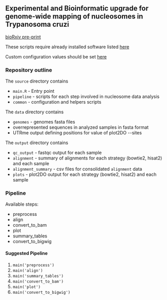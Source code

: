 ## Experimental and Bioinformatic upgrade for genome-wide mapping of nucleosomes in Trypanosoma cruzi

<a href="https://doi.org/10.1101/2021.07.02.450927" target="_blank">bioRxiv pre-print</a>

These scripts require already installed software listed <a href="https://github.com/paulati/nucleosome/blob/master/tools/tools.txt" target="_blank">here</a>

Custom configuration values should be set <a href="https://github.com/paulati/nucleosome/blob/master/source/common/config.yaml" target="_blank">here</a>

### Repository outline

The <code>source</code> directory contains
<ul>
<li><code>main.R</code> - Entry point</li>

<li><code>pipeline</code> - scripts for each step involved in nucleosome data analysis</li>
	
<li><code>common</code> - configuration and helpers scripts</li>
</ul>
The <code>data</code> directory contains
<ul>
	<li><code>genomes</code> - genomes fasta files</li>	
	<li>overrepresented sequences in analyzed samples in fasta format</li>	
	<li>UTRme output defining positions for value of plot2DO --sites</li>
</ul>  
The <code>output</code> directory contains
<ul>
	<li><code>qc_output</code> - fastqc output for each sample</li>	
	<li><code>alignment</code> - summary of alignments for each strategy (bowtie2, hisat2) and each sample</li>	
	<li><code>alignment_summary</code> - csv files for consolidated <code>alignment</code> data</li>	
	<li><code>plots</code> - plot2DO output for each strategy (bowtie2, hisat2) and each sample</li>	
</ul>  

### Pipeline

Available steps: 
<ul>
   <li>preprocess</li>
   <li>align</li>
   <li>convert_to_bam</li>
   <li>plot</li>
   <li>summary_tables</li>
   <li>convert_to_bigwig</li>
</ul>

#### Suggested Pipeline

1. <code>main('preprocess')</code>
2. <code>main('align')</code>
3. <code>main('summary_tables')</code>
4. <code>main('convert_to_bam')</code>
5. <code>main('plot')</code>
6. <code>main('convert_to_bigwig')</code>

